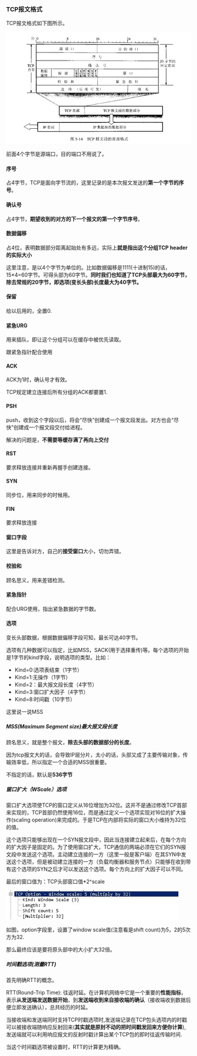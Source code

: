 ### TCP报文格式

TCP报文格式如下图所示。

![](image/tcp3.jpg)

前面4个字节是源端口，目的端口不用说了。

#### 序号
占4字节，TCP是面向字节流的，这里记录的是本次报文发送的**第一个字节的序号**。

#### 确认号
占4字节，**期望收到的对方的下一个报文的第一个字节序号**。

#### 数据偏移
占4位，表明数据部分距离起始处有多远，实际上**就是指出这个分组TCP header的实际大小**

这里注意，是以4个字节为单位的。比如数据偏移是1111(十进制15)的话，15*4=60字节。可得头部为60字节。**同时我们也知道了TCP头部最大为60字节，除去常规的20字节，即选项(变长头部)长度最大为40字节。**

#### 保留
给以后用的，全置0.

#### 紧急URG
用来插队，即让这个分组可以在缓存中被优先读取。

跟紧急指针配合使用

#### ACK
ACK为1时，确认号才有效。

TCP规定建立连接后所有分组的ACK都要置1.

#### PSH
push，收到这个字段以后，将会“尽快”创建成一个报文段发出。对方也会“尽快”创建成一个报文段交付给进程。

解决的问题是，**不需要等缓存满了再向上交付**

#### RST
要求释放连接并重新再握手创建连接。

#### SYN
同步位，用来同步的时候用。

#### FIN
要求释放连接

#### 窗口字段
这里是告诉对方，自己的**接受窗口**大小，切勿弄错。

#### 校验和
顾名思义，用来差错检测。

#### 紧急指针
配合URG使用，指出紧急数据的字节数。

#### 选项
变长头部数据，根据数据偏移字段可知，最长可达40字节。

选项有几种数据可以指定，比如MSS，SACK(用于选择重传)等。每个选项的开始是1字节的kind字段，说明选项的类型。比如：

 - Kind=0:选项表结束（1字节）
 - Kind=1:无操作（1字节）
 - Kind=2：最大报文段长度（4字节） 　　
 - Kind=3:窗口扩大因子（4字节） 　　
 - Kind=8:时间戳（10字节）

这里说一说MSS

##### MSS(Maximum Segment size)最大报文段长度
顾名思义，就是整个报文，**除去头部的数据部分的长度**。

因为tcp报文大的话，会导致IP层分片，太小的话，头部又成了主要传输对象，传输效率低，所以指定一个合适的MSS很重要。

不指定的话，默认是**536字节**

##### 窗口扩大（WScale）选项
窗口扩大选项使TCP的窗口定义从16位增加为32位。这并不是通过修改TCP首部来实现的，TCP首部仍然使用16位，而是通过定义一个选项实现对16位的扩大操作(scaling operation)来完成的。于是TCP在内部将实际的窗口大小维持为32位的值。

这个选项只能够出现在一个SYN报文段中，因此当连接建立起来后，在每个方向的扩大因子是固定的。为了使用窗口扩大，TCP通信的两端必须在它们的SYN报文段中发送这个选项。主动建立连接的一方（这里一般是客户端）在其SYN中发送这个选项，但是被动建立连接的一方（负载均衡器和服务节点）只能够在收到带有这个选项的SYN之后才可以发送这个选项。每个方向上的扩大因子可以不同。

最后的窗口值为：TCP头部窗口值*2^scale

![](image/tcp10.jpg)

如图，option字段里，设置了window scale值(注意看是shift count)为5，2的5次方为32.

那么最终应该是要将原头部中的大小扩大32倍。

##### 时间戳选项(测量RTT)
首先明确RTT的概念。

RTT(Round-Trip Time): 往返时延。在计算机网络中它是一个重要的**性能指标**，表示**从发送端发送数据开始**，到**发送端收到来自接收端的确认**（接收端收到数据后便立即发送确认），总共经历的时延。

当接收端和发送端同时支持TCP时戳选项时,发送端记录在TCP包头选项内的时戳可以被接收端随响应反射回来(**其实就是原封不动的把时间戳发回来方便你计算**),发送端就可以利用响应报文的反射时戳计算出某个TCP包的即时往返传输时间.

当这个时间戳选项被设置时，RTT的计算更为精确。
